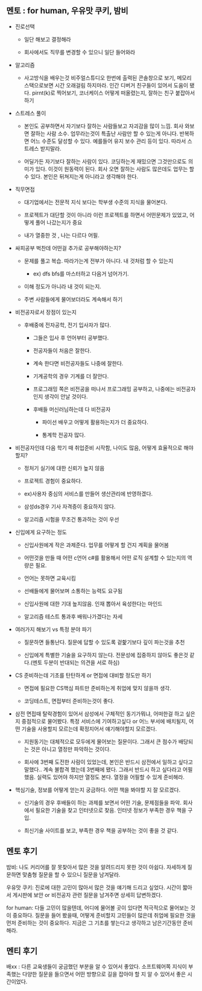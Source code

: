 ## 멘토 : for human, 우유맛 쿠키, 밤비

- 진로선택

  - 일단 해보고 결정해라

  - 회사에서도 직무를 변경할 수 있으니 일단 들어와라

    

- 알고리즘

  -  사고방식을 배우는것 비주얼스튜디오 한번에 출력된 콘솔창으로 보기, 메모리 스택으로보면 시간 오래걸림 하지마라. 인간 디버거 친구들이 있어서 도움이 됐다. pirnt(k)로 찍어보기, 코너케이스 어떻게 떠올렸는지, 잘하는 친구 붙잡아서 하기

    

- 스트레스 풀이

  - 본인도 공부하면서 자기보다 잘하는 사람들보고 자괴감을 많이 느낌. 회사 와보면 잘하는 사람 소수. 업무라는것이 특출난 사람만 할 수 있는게 아니다. 반복하면 어느 수준도 달성할 수 있다. 예를들어 유지 보수 관리 등이 있다. 따라서 스트레스 받지말라.

  - 어딜가든 자기보다 잘하는 사람이 있다. 코딩하는게 재밌으면 그것만으로도 의미가 있다. 이것이 원동력이 된다. 회사 오면 잘하는 사람도 많은데도 업무는 할 수 있다. 본인은 뒤쳐지는게 아니라고 생각해야 한다.

    

- 직무면접

  - 대기업에서는 전문적 지식 보다는 학부생 수준의 지식을 물어본다.

  - 프로젝트가 대단할 것이 아니라 이런 프로젝트를 하면서 어떤문제가 있었고, 어떻게 풀어 나갔는지가 중요

  - 내가 열중한 것 , 나는 다르다 어필.

    

- 싸피공부 벅찬데 어떤걸 추가로 공부해야하는지?

  - 문제를 풀고 복습. 따라가는게 전부가 아니다. 내 것처럼 할 수 있는지

    - ex) dfs bfs를 마스터하고 다음거 넘어가기.

  - 이해 정도가 아니라 내 것이 되는지.

  - 주변 사람들에게 물어보더라도 계속해서 하기

    

- 비전공자로서 장점이 있는지

  - 후배중에 전자공학, 전기 입사자가 많다.

    - 그들은 입사 후 언어부터 공부했다.

    - 전공자들이 처음은 잘한다.

    - 계속 한다면 비전공자들도 나중에 잘한다.

    - 기계공학의 경우 기계를 더 잘안다.

    - 프로그래밍 쪽은 비전공을 떠나서 프로그래밍 공부하고, 나중에는 비전공자인지 생각이 안날 것이다.

    - 후배들 머신러님하는데 다 비전공자

      - 파이선 배우고 어떻게 활용하는지가 더 중요하다.

      - 통계학 전공자 많다.

        

- 비전공자인데 다음 학기 때 취업준비 시작함, 나이도 많음, 어떻게 효율적으로 해야할지?
  - 정처기 실기에 대한 신뢰가 높지 않음
  
  - 프로젝트 경험이 중요하다.
  
  - ex)사용자 중심의 서비스를 만들어 생산관리에 반영하겠다.

  - 삼성ds경우 기사 자격증이 중요하지 않다.
  
  - 알고리즘 시험을 무조건 통과하는 것이 우선
  
    
  
- 신입에게 요구하는 정도

  - 신입사원에게 작은 과제준다. 업무를 어떻게 할 건지 계획을 물어봄

  - 어떤것을 만들 때 어떤 c언어 c#를 활용해서 어떤 로직 설계할 수 있는지의 역량은 필요.

  - 언어는 못하면 교육시킴

  - 선배들에게 물어보며 소통하는 능력도 요구됨

  - 신입사원에 대한 기대 높지않음. 인재 뽑아서 육성한다는 마인드

  - 알고리즘 테스트 통과후 배워나가겠다는 자세

    

- 여러가지 해보기 vs 특정 분야 파기

  - 질문하면 들통난다. 질문에 답할 수 있도록 겉핥기보다 깊이 파는것을 추천

  - 신입에게 특별한 기술을 요구하지 않는다. 전문성에 집중하지 않아도 좋은것 같다.(멘토 두분이 반대되는 의견을 서로 하심)

    

- CS 준비하는데 기초를 탄탄하게 or 면접에 대비할 정도만 하기

  - 면접에 필요한 CS핵심 파트만 준비하는게 취업에 맞지 않을까 생각.

  - 코딩테스트, 면접부터 준비하는것이 좋다.

    

- 삼전 면접때 탈락경험이 있어서 삼성에서 구체적인 동기가뭐냐, 어떠한걸 하고 싶은지 중점적으로 물어봤다. 특정 서비스에 기여하고싶다 or 어느 부서에 배치될지, 어떤 기술을 사용할지 모르는데 확정지어서 얘기해야할지 모르겠다.

  - 지원동기는 대체적으로 모두에게 물어보는 질문이다. 그래서 큰 점수가 배당되는 것은 아니고 열정만 파악하는 것이다.

  - 회사에 3번째 도전한 사람이 있었는데, 본인은 반드시 삼전에서 일하고 싶다고 말했다.. 계속 불합격 했는데 3번째에 됐다. 그래서 반드시 하고 싶다라고 어필 했음. 실력도 있어야 하지만 열정도 본다. 열정을 어필할 수 있게 준비해라.

    

- 핵심기술, 정보를 어떻게 얻는지 궁금하다. 어떤 책을 봐야할 지 잘 모르겠다.

  - 신기술의 경우 후배들이 하는 과제를 보면서 어떤 기술, 문제점들을 파악. 회사에서 필요한 기술을 찾고 인터넷으로 찾음. 인터넷 정보가 부족한 경우 책을 구입.

  - 최신기술 사이트를 보고, 부족한 경우 책을 공부하는 것이 좋을 것 같다.

    

## 멘토 후기

밤비: 나도 커리어를 잘 못찾아서 많은 것을 알려드리지 못한 것이 아쉽다. 자세하게 질문하면 맞춤형 질문을 할 수 있으니 질문을 남겨달라.

우유맛 쿠키: 진로에 대한 고민이 많아서 많은 것을 얘기해 드리고 싶었다. 시간이 짧아서 게시판에 보안 or 비전공자 관련 질문을 남겨주면 상세히 답변하겠다.

for human: 다들 고민이 많을텐데, 어디에 물어볼 곳이 있다면 적극적으로 물어보는 것이 중요하다. 질문을 들어 봤을때, 어떻게 준비할지 고민들이 많은데 취업에 필요한 것을 먼저 준비하는 것이 중요하다. 지금은 그 기초를 쌓는다고 생각하고 남은기간동안 준비해라. 

## 멘티 후기

배xx : 다른 교육생들이 궁금했던 부분을 알 수 있어서 좋았다. 소프트웨어쪽 지식이 부족했는 다양한 질문을 들으면서 어떤 방향으로 길을 잡아야 할 지 알 수 있어서 좋은 시간이었다.

